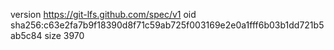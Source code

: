 version https://git-lfs.github.com/spec/v1
oid sha256:c63e2fa7b9f18390d8f71c59ab725f003169e2e0a1fff6b03b1dd721b5ab5c84
size 3970
